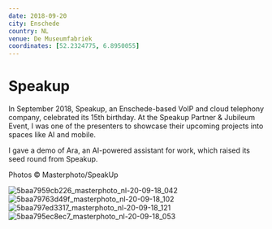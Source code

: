 ```yaml
---
date: 2018-09-20
city: Enschede
country: NL
venue: De Museumfabriek
coordinates: [52.2324775, 6.8950055]
---
```


# Speakup

In September 2018, Speakup, an Enschede-based VoIP and cloud telephony company, celebrated its 15th birthday. At the Speakup Partner & Jubileum Event, I was one of the presenters to showcase their upcoming projects into spaces like AI and mobile.

I gave a demo of Ara, an AI-powered assistant for work, which raised its seed round from Speakup.

Photos © Masterphoto/SpeakUp

![5baa7959cb226_masterphoto_nl-20-09-18_042](https://user-images.githubusercontent.com/2841780/97720074-d6e78300-1aed-11eb-837c-3dffd458fc6b.jpg)
![5baa79763d49f_masterphoto_nl-20-09-18_102](https://user-images.githubusercontent.com/2841780/97720080-d818b000-1aed-11eb-92a6-adf931b82711.jpg)
![5baa797ed3317_masterphoto_nl-20-09-18_121](https://user-images.githubusercontent.com/2841780/97720084-d8b14680-1aed-11eb-919c-e915443ce041.jpg)
![5baa795ec8ec7_masterphoto_nl-20-09-18_053](https://user-images.githubusercontent.com/2841780/97720087-d9e27380-1aed-11eb-85fa-bb0b613e0738.jpg)
